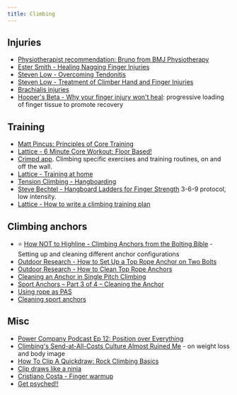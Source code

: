 ```yaml
---
title: Climbing
---
```


## Injuries

- [Physiotherapist recommendation: Bruno from BMJ Physiotherapy](https://bmjtherapy.com/)
- [Ester Smith - Healing Nagging Finger Injuries](https://www.blackdiamondequipment.com/en_US/stories/experience-story-esther-smith-nagging-finger-injuries/)
- [Steven Low - Overcoming Tendonitis](https://stevenlow.org/overcoming-tendonitis/)
- [Steven Low - Treatment of Climber Hand and Finger Injuries](http://stevenlow.org/treatment-of-climber-hand-and-finger-injuries/)
- [Brachialis injuries](https://www.youtube.com/watch?v=HmW-1jrF0H8)
- [Hooper's Beta - Why your finger injury won't heal](https://www.youtube.com/watch?v=FXyc3DdRnns): progressive loading of finger tissue to promote recovery

## Training

- [Matt Pincus: Principles of Core Training](https://www.trainingbeta.com/matt-pincus-principles-of-core-training/)
- [Lattice - 6 Minute Core Workout: Floor Based!](https://www.youtube.com/watch?v=MRY9RG3ewTQ)
- [Crimpd app](https://www.crimpd.com/). Climbing specific exercises and training routines, on and off the wall.
- [Lattice - Training at home](https://www.youtube.com/watch?v=FEq_QANqEmI)
- [Tension Climbing - Hangboarding](https://www.tensionclimbing.com/hangboarding-a-way/)
- [Steve Bechtel - Hangboard Ladders for Finger Strength](https://www.climbing.com/skills/training-hangboard-ladders-for-finger-strength/) 3-6-9 protocol, low intensity.
- [Lattice - How to write a climbing training plan](https://www.youtube.com/watch?v=X-fVHtCGimw)

## Climbing anchors

- :star: [How NOT to Highline - Climbing Anchors from the Bolting Bible](https://www.youtube.com/watch?v=oWvGC3fi4gA) - Setting up and cleaning different anchor configurations
- [Outdoor Research - How to Set Up a Top Rope Anchor on Two Bolts](https://www.youtube.com/watch?v=Y-pLP9dRWPc)
- [Outdoor Research - How to Clean Top Rope Anchors](https://www.youtube.com/watch?v=WzmbTHe_ql0)
- [Cleaning an Anchor in Single Pitch Climbing](https://americanalpineclub.org/resources-blog/2016/3/15/5ipkouk0id07cgc3dqks4fljnsgnx6)
- [Sport Anchors – Part 3 of 4 – Cleaning the Anchor](https://www.vdiffclimbing.com/clean-bolted-anchor/)
- [Using rope as PAS](https://www.mountainproject.com/forum/topic/108506432/anything-wrong-with-this-pas#ForumMessage-108507208)
- [Cleaning sport anchors](https://www.youtube.com/watch?v=G7N5RcsSyUw)

## Misc

- [Power Company Podcast Ep 12: Position over Everything](https://www.powercompanyclimbing.com/blog/2016/9/29/episode-12-poe-with-will-anglin-and-rowland-chen)
- [Climbing's Send-at-All-Costs Culture Almost Ruined Me](https://www.outsideonline.com/2411201/beth-rodden-climbing-body-image) - on weight loss and body image
- [How To Clip A Quickdraw: Rock Climbing Basics](https://www.youtube.com/watch?v=NwbXDakBYUw)
- [Clip draws like a ninja](http://peripheralscrutiny.blogspot.com/2012/01/clip-draws-like-ninja.html)
- [Cristiano Costa - Finger warmup](https://www.youtube.com/watch?v=eV5P7nXlH2E)
- [Get psyched!!](https://www.youtube.com/channel/UC5jRwTUqG15l-BcqQHbVFtA/videos)
